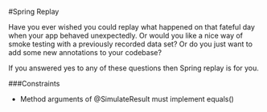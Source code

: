 #Spring Replay

Have you ever wished you could replay what happened on that fateful day when your app behaved unexpectedly. Or would you like a nice way of smoke testing with a previously recorded data set? Or do you just want to add some new annotations to your codebase?

If you answered yes to any of these questions then Spring replay is for you.

###Constraints

- Method arguments of @SimulateResult must implement equals()